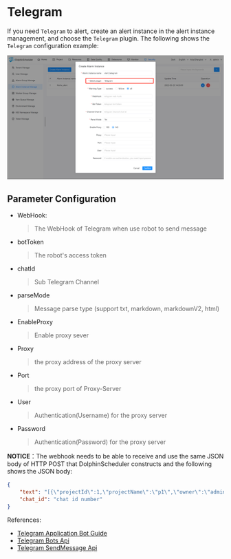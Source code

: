 # Telegram

If you need `Telegram` to alert, create an alert instance in the alert instance management, and choose the `Telegram` plugin.
The following shows the `Telegram` configuration example:

![alert-telegram](../../../../img/new_ui/dev/alert/alert_telegram.png)

## Parameter Configuration

* WebHook:
  > The WebHook of Telegram when use robot to send message
* botToken
  > The robot's access token
* chatId
  > Sub Telegram Channel
* parseMode
  > Message parse type (support txt, markdown, markdownV2, html)
* EnableProxy
  > Enable proxy sever
* Proxy
  > the proxy address of the proxy server
* Port
  > the proxy port of Proxy-Server
* User
  > Authentication(Username) for the proxy server
* Password
  > Authentication(Password) for the proxy server

**NOTICE**：The webhook needs to be able to receive and use the same JSON body of HTTP POST that DolphinScheduler constructs and the following shows the JSON body:

```json
{
    "text": "[{\"projectId\":1,\"projectName\":\"p1\",\"owner\":\"admin\",\"processId\":35,\"processDefinitionCode\":4928367293568,\"processName\":\"s11-3-20220324084708668\",\"taskCode\":4928359068928,\"taskName\":\"s1\",\"taskType\":\"SHELL\",\"taskState\":\"FAILURE\",\"taskStartTime\":\"2022-03-24 08:47:08\",\"taskEndTime\":\"2022-03-24 08:47:09\",\"taskHost\":\"192.168.1.103:1234\",\"logPath\":\"\"}]",
    "chat_id": "chat id number"
}
```

References:
- [Telegram Application Bot Guide](https://core.telegram.org/bots)
- [Telegram Bots Api](https://core.telegram.org/bots/api)
- [Telegram SendMessage Api](https://core.telegram.org/bots/api#sendmessage)

